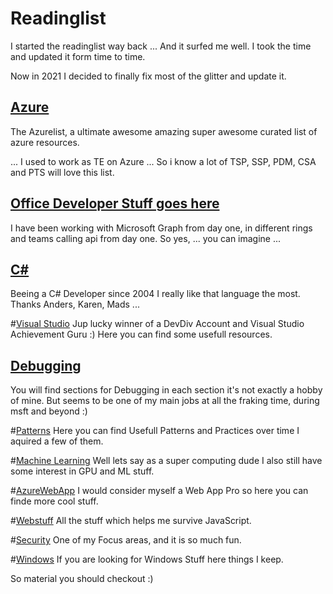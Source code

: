 # Readinglist

I started the readinglist way back ... And it surfed me well. I took the time and updated it form time to time. 

Now in 2021 I decided to finally fix most of the glitter and update it. 

[Azure](Azure.md)
---
The Azurelist, a ultimate awesome amazing super awesome curated list of azure resources.  

... I used to work as TE on Azure ... So i know a lot of TSP, SSP, PDM, CSA and PTS will love this list.

[Office Developer Stuff goes here](Office.md)
---
I have been working with Microsoft Graph from day one, in different rings and teams calling api from day one. So yes, ... you can imagine ...

[C#](CSharp.md)
---
Beeing a C# Developer since 2004 I really like that language the most. Thanks Anders, Karen, Mads ...

#[Visual Studio](VisualStudio.md)
Jup lucky winner of a DevDiv Account and Visual Studio Achievement Guru :) 
Here you can find some usefull resources.

[Debugging]()
---
You will find sections for Debugging in each section it's not exactly a hobby of mine.
But seems to be one of my main jobs at all the fraking time, during msft and beyond :)

#[Patterns](Patterns.md)
Here you can find Usefull Patterns and Practices over time I aquired a few of them.

#[Machine Learning](ML.md)
Well lets say as a super computing dude I also still have some interest in GPU and ML stuff.

#[AzureWebApp](AzureWebApp.md)
I would consider myself a Web App Pro so here you can finde more cool stuff.

#[Webstuff](Webstuff.md)
All the stuff which helps me survive JavaScript. 



#[Security](Security.md)
One of my Focus areas, and it is so much fun. 

#[Windows](Windows.md)
If you are looking for Windows Stuff here things I keep.

So material you should checkout :)


